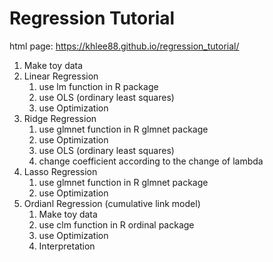 # Regression Tutorial
html page: https://khlee88.github.io/regression_tutorial/

1. Make toy data
2. Linear Regression
    1. use lm function in R package 
    2. use OLS (ordinary least squares)
    3. use Optimization
3. Ridge Regression
  	1. use glmnet function in R glmnet package
  	2. use Optimization
  	3. use OLS (ordinary least squares)
  	4. change coefficient according to the change of lambda
4. Lasso Regression
  	1. use glmnet function in R glmnet package
  	2. use Optimization
5. Ordianl Regression (cumulative link model)
	1. Make toy data
	2. use clm function in R ordinal package 
	3. use Optimization
  	4. Interpretation

